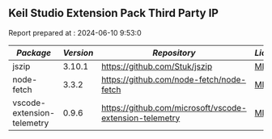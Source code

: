 ## Keil Studio Extension Pack Third Party IP

Report prepared at : 2024-06-10 9:53:0

| *Package* | *Version* | *Repository* | *License* |
|---|---|---|---|
|jszip|3.10.1|https://github.com/Stuk/jszip|[MIT](https://github.com/Stuk/jszip/blob/master/LICENSE.markdown)|
|node-fetch|3.3.2|https://github.com/node-fetch/node-fetch|[MIT](https://github.com/node-fetch/node-fetch/blob/master/LICENSE.md)|
|vscode-extension-telemetry|0.9.6|https://github.com/microsoft/vscode-extension-telemetry|[MIT](https://github.com/microsoft/vscode-extension-telemetry/blob/main/LICENSE)|
